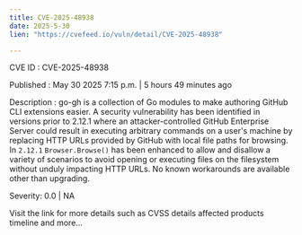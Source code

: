 ```yaml
---
title: CVE-2025-48938
date: 2025-5-30
lien: "https://cvefeed.io/vuln/detail/CVE-2025-48938"

---
```


CVE ID : CVE-2025-48938

Published :  May 30
2025
7:15 p.m. | 5 hours
49 minutes ago

Description : go-gh is a collection of Go modules to make authoring GitHub CLI extensions easier. A security vulnerability has been identified in versions prior to 2.12.1 where an attacker-controlled GitHub Enterprise Server could result in executing arbitrary commands on a user's machine by replacing HTTP URLs provided by GitHub with local file paths for browsing. In `2.12.1`
`Browser.Browse()` has been enhanced to allow and disallow a variety of scenarios to avoid opening or executing files on the filesystem without unduly impacting HTTP URLs. No known workarounds are available other than upgrading.

Severity: 0.0 | NA

Visit the link for more details
such as CVSS details
affected products
timeline
and more...
